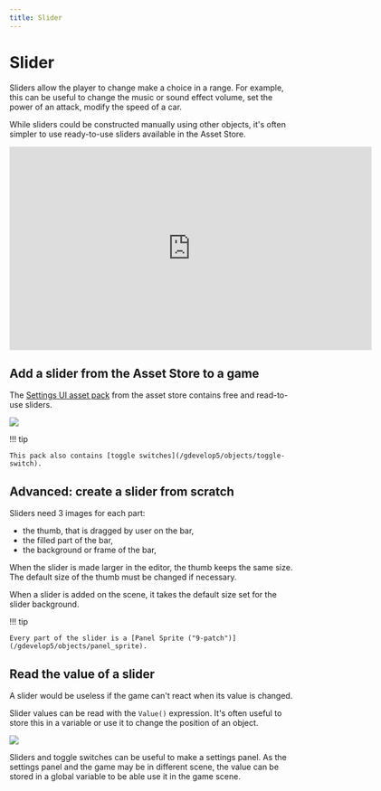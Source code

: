 ```yaml
---
title: Slider
---
```

# Slider

Sliders allow the player to change make a choice in a range. For example, this can be useful to change the music or sound effect volume, set the power of an attack, modify the speed of a car.

While sliders could be constructed manually using other objects, it's often simpler to use ready-to-use sliders available in the Asset Store. 

<iframe width="640" height="360" src="https://www.youtube.com/embed/plkHd4uPI4U" frameborder="0" allow="accelerometer; autoplay; encrypted-media; gyroscope; picture-in-picture" allowfullscreen></iframe>

## Add a slider from the Asset Store to a game

The [Settings UI asset pack](https://gdevelop.io/asset-store/free/settings-ui-settings-ui) from the asset store contains free and read-to-use sliders.

[![](/gdevelop5/objects/slider-asset-store.png)](https://gdevelop.io/asset-store/free/settings-ui-settings-ui)

!!! tip

    This pack also contains [toggle switches](/gdevelop5/objects/toggle-switch).

## Advanced: create a slider from scratch

Sliders need 3 images for each part:

- the thumb, that is dragged by user on the bar,
- the filled part of the bar,
- the background or frame of the bar,

When the slider is made larger in the editor, the thumb keeps the same size. The default size of the thumb must be changed if necessary.

When a slider is added on the scene, it takes the default size set for the slider background.

!!! tip

    Every part of the slider is a [Panel Sprite ("9-patch")](/gdevelop5/objects/panel_sprite).

## Read the value of a slider

A slider would be useless if the game can't react when its value is changed.

Slider values can be read with the `Value()` expression. It's often useful to store this in a variable or use it to change the position of an object.

![](/gdevelop5/objects/slider-value-expression.png)

Sliders and toggle switches can be useful to make a settings panel. As the settings panel and the game may be in different scene, the value can be stored in a global variable to be able use it in the game scene.
